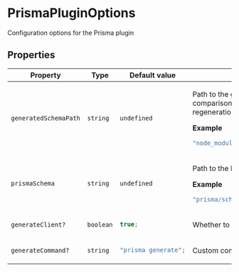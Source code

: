 # PrismaPluginOptions

Configuration options for the Prisma plugin

## Properties

<table>
<thead>
<tr>
<th>Property</th>
<th>Type</th>
<th>Default value</th>
<th>Description</th>
</tr>
</thead>
<tbody>
<tr>
<td>

<a id="generatedschemapath"></a> `generatedSchemaPath`

</td>
<td>

`string`

</td>
<td>

`undefined`

</td>
<td>

Path to the generated schema file for comparison
Used to avoid unnecessary regeneration

**Example**

```ts
"node_modules/@prisma/client/schema.prisma";
```

</td>
</tr>
<tr>
<td>

<a id="prismaschema"></a> `prismaSchema`

</td>
<td>

`string`

</td>
<td>

`undefined`

</td>
<td>

Path to the Prisma schema file

**Example**

```ts
"prisma/schema.prisma";
```

</td>
</tr>
<tr>
<td>

<a id="generateclient"></a> `generateClient?`

</td>
<td>

`boolean`

</td>
<td>

```ts
true;
```

</td>
<td>

Whether to generate the Prisma client

</td>
</tr>
<tr>
<td>

<a id="generatecommand"></a> `generateCommand?`

</td>
<td>

`string`

</td>
<td>

```ts
"prisma generate";
```

</td>
<td>

Custom command to generate Prisma client

</td>
</tr>
</tbody>
</table>
